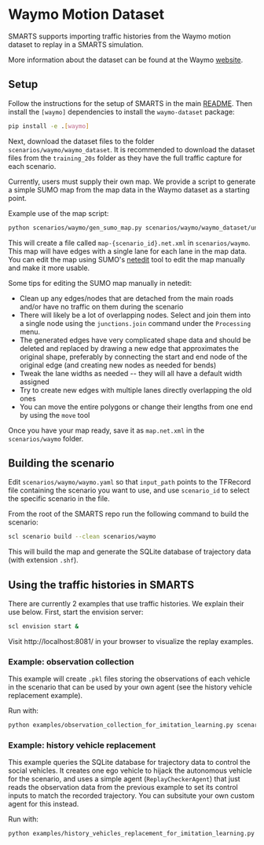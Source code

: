# Waymo Motion Dataset

SMARTS supports importing traffic histories from the Waymo motion dataset to replay in a SMARTS simulation.

More information about the dataset can be found at the Waymo [website](https://waymo.com/open/data/motion/).

## Setup

Follow the instructions for the setup of SMARTS in the main [README](https://github.com/huawei-noah/SMARTS/). Then install the `[waymo]` dependencies to install the `waymo-dataset` package:

```bash
pip install -e .[waymo]
```

Next, download the dataset files to the folder `scenarios/waymo/waymo_dataset`. It is recommended to download the dataset files from the `training_20s` folder as they have the full traffic capture for each scenario.

Currently, users must supply their own map. We provide a script to generate a simple SUMO map from the map data in the Waymo dataset as a starting point.

Example use of the map script:

```bash
python scenarios/waymo/gen_sumo_map.py scenarios/waymo/waymo_dataset/uncompressed_scenario_training_20s_training_20s.tfrecord-00001-of-01000 e211c9b4f68ff2c8
```

This will create a file called `map-{scenario_id}.net.xml` in `scenarios/waymo`. This map will have edges with a single lane for each lane in the map data. You can edit the map using SUMO's [netedit](https://sumo.dlr.de/docs/Netedit/index.html) tool to edit the map manually and make it more usable.

Some tips for editing the SUMO map manually in netedit:
* Clean up any edges/nodes that are detached from the main roads and/or have no traffic on them during the scenario
* There will likely be a lot of overlapping nodes. Select and join them into a single node using the `junctions.join` command under the `Processing` menu.
* The generated edges have very complicated shape data and should be deleted and replaced by drawing a new edge that approximates the original shape, preferably by connecting the start and end node of the original edge (and creating new nodes as needed for bends)
* Tweak the lane widths as needed -- they will all have a default width assigned
* Try to create new edges with multiple lanes directly overlapping the old ones
* You can move the entire polygons or change their lengths from one end by using the `move` tool

Once you have your map ready, save it as `map.net.xml` in the `scenarios/waymo` folder.

## Building the scenario

Edit `scenarios/waymo/waymo.yaml` so that `input_path` points to the TFRecord file containing the scenario you want to use, and use `scenario_id` to select the specific scenario in the file.

From the root of the SMARTS repo run the following command to build the scenario:

```bash
scl scenario build --clean scenarios/waymo
```

This will build the map and generate the SQLite database of trajectory data (with extension `.shf`).

## Using the traffic histories in SMARTS

There are currently 2 examples that use traffic histories. We explain their use below. First, start the envision server:

```bash
scl envision start &
```

Visit http://localhost:8081/ in your browser to visualize the replay examples.

### Example: observation collection

This example will create `.pkl` files storing the observations of each vehicle in the scenario that can be used by your own agent (see the history vehicle replacement example).

Run with:

```bash
python examples/observation_collection_for_imitation_learning.py scenarios/waymo
```

### Example: history vehicle replacement

This example queries the SQLite database for trajectory data to control the social vehicles. It creates one ego vehicle to hijack the autonomous vehicle for the scenario, and uses a simple agent (`ReplayCheckerAgent`) that just reads the observation data from the previous example to set its control inputs to match the recorded trajectory. You can subsitute your own custom agent for this instead.

Run with:

```bash
python examples/history_vehicles_replacement_for_imitation_learning.py --episodes=1 scenarios/waymo
```

